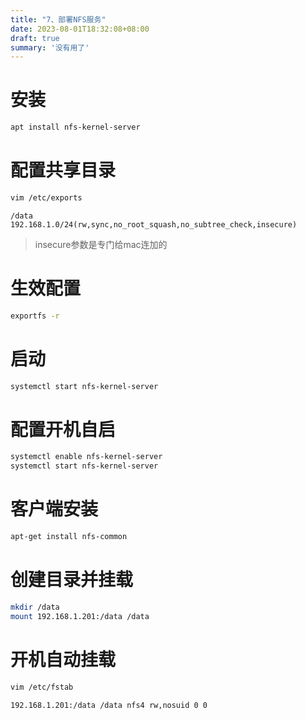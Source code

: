```yaml
---
title: "7、部署NFS服务"
date: 2023-08-01T18:32:08+08:00
draft: true
summary: '没有用了'
---
```


# 安装

``` bash
apt install nfs-kernel-server
```


# 配置共享目录
``` bash
vim /etc/exports
```

``` text
/data  192.168.1.0/24(rw,sync,no_root_squash,no_subtree_check,insecure)
```

> insecure参数是专门给mac连加的

# 生效配置
``` bash
exportfs -r
```

# 启动
``` bash
systemctl start nfs-kernel-server
```

# 配置开机自启
``` bash
systemctl enable nfs-kernel-server
systemctl start nfs-kernel-server
```

# 客户端安装
``` bash
apt-get install nfs-common
```

# 创建目录并挂载
``` bash
mkdir /data
mount 192.168.1.201:/data /data
```

# 开机自动挂载
``` bash
vim /etc/fstab
```

``` text
192.168.1.201:/data /data nfs4 rw,nosuid 0 0
```

